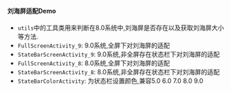 #### 刘海屏适配Demo
- `utils`中的工具类用来判断在8.0系统中,刘海屏是否存在以及获取刘海屏大小等方法.
- `FullScreenActivity_9`: 9.0系统,全屏下对刘海屏的适配
- `StateBarScreenActivity_9`: 9.0系统,非全屏存在状态栏下对刘海屏的适配
- `FullScreenActivity_8`: 8.0系统,全屏下对刘海屏的适配
- `StateBarScreenActivity_8`: 8.0系统,非全屏存在状态栏下对刘海屏的适配
- `StateBarColorActivity`: 为状态栏设置颜色,兼容5.0 6.0 7.0 8.0 9.0 